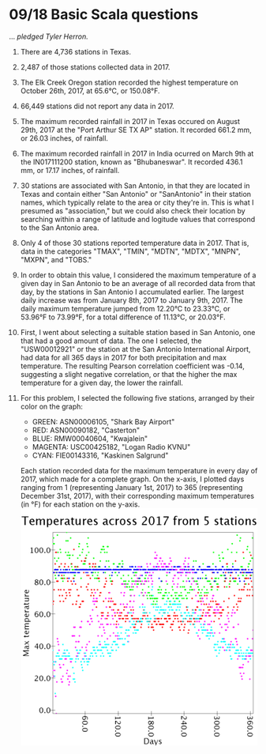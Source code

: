 # 09/18 Basic Scala questions

... *pledged Tyler Herron.*

1. There are 4,736 stations in Texas.
2. 2,487 of those stations collected data in 2017.
3. The Elk Creek Oregon station recorded the highest temperature on October 26th, 2017, at 65.6°C, or 150.08°F.
4. 66,449 stations did not report any data in 2017.
5. The maximum recorded rainfall in 2017 in Texas occured on August 29th, 2017 at the "Port Arthur SE TX AP" station. It recorded 661.2 mm, or 26.03 inches, of rainfall.
6. The maximum recorded rainfall in 2017 in India ocurred on March 9th at the IN017111200 station, known as "Bhubaneswar". It recorded 436.1 mm, or 17.17 inches, of rainfall.
7. 30 stations are associated with San Antonio, in that they are located in Texas and contain either "San Antonio" or "SanAntonio" in their station names, which typically relate to the area or city they're in. This is what I presumed as "association," but we could also check their location by searching within a range of latitude and logitude values that correspond to the San Antonio area.
8. Only 4 of those 30 stations reported temperature data in 2017. That is, data in the categories "TMAX", "TMIN", "MDTN", "MDTX", "MNPN", "MXPN", and "TOBS."
9. In order to obtain this value, I considered the maximum temperature of a given day in San Antonio to be an average of all recorded data from that day, by the stations in San Antonio I accumulated earlier. The largest daily increase was from January 8th, 2017 to January 9th, 2017. The daily maximum temperature jumped from 12.20°C to 23.33°C, or 53.96°F to 73.99°F, for a total difference of 11.13°C, or 20.03°F.
10. First, I went about selecting a suitable station based in San Antonio, one that had a good amount of data. The one I selected, the "USW00012921" or the station at the San Antonio International Airport, had data for all 365 days in 2017 for both precipitation and max temperature. The resulting Pearson correlation coefficient was -0.14, suggesting a slight negative correlation, or that the higher the max temperature for a given day, the lower the rainfall.
11. For this problem, I selected the following five stations, arranged by their color on the graph:
    - GREEN: ASN00006105, "Shark Bay Airport"
    - RED: ASN00090182, "Casterton"
    - BLUE: RMW00040604, "Kwajalein"
    - MAGENTA: USC00425182, "Logan Radio KVNU"
    - CYAN: FIE00143316, "Kaskinen Salgrund"
    
    Each station recorded data for the maximum temperature in every day of 2017, which made for a complete graph. On the x-axis, I plotted days ranging from 1 (representing January 1st, 2017) to 365 (representing December 31st, 2017), with their corresponding maximum temperatures (in °F) for each station on the y-axis.
![Temp plot](src/main/scala/sparkrdd/problem11.png) 